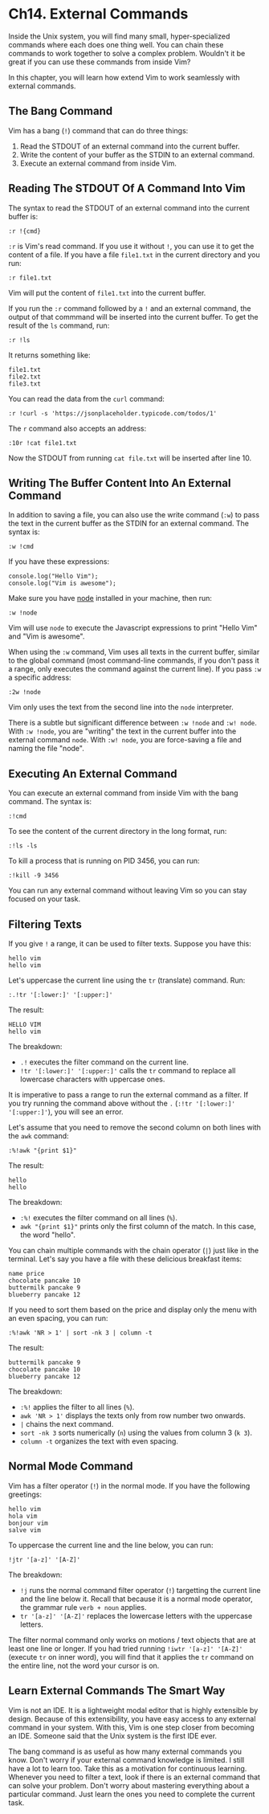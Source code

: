 # Ch14. External Commands

Inside the Unix system, you will find many small, hyper-specialized commands where each does one thing well. You can chain these commands  to work together to solve a complex problem. Wouldn't it be great if you can use these commands from inside Vim?

In this chapter, you will learn how extend Vim to work seamlessly with external commands.

## The Bang Command

Vim has a bang (`!`) command that can do three things:

1. Read the STDOUT of an external command into the current buffer.
2. Write the content of your buffer as the STDIN to an external command.
3. Execute an external command from inside Vim.


## Reading The STDOUT Of A Command Into Vim

The syntax to read the STDOUT of an external command into the current buffer is:

```
:r !{cmd}
```

`:r` is Vim's read command. If you use it without `!`, you can use it to get the content of a file. If you have a file `file1.txt` in the current directory and you run:

```
:r file1.txt
```

Vim will put the content of `file1.txt` into the current buffer.

If you run the `:r` command followed by a `!` and an external command, the output of that commmand will be inserted into the current buffer. To get the result of the `ls` command, run:

```
:r !ls
```

It returns something like:

```
file1.txt
file2.txt
file3.txt
```

You can read the data from the `curl` command:

```
:r !curl -s 'https://jsonplaceholder.typicode.com/todos/1'
```

The `r` command also accepts an address:

```
:10r !cat file1.txt
```

Now the STDOUT from running `cat file.txt` will be inserted after line 10.

## Writing The Buffer Content Into An External Command

In addition to saving a file, you can also use the write command (`:w`) to pass the text in the current buffer as the STDIN for an external command. The syntax is:

```
:w !cmd
```

If you have these expressions:

```
console.log("Hello Vim");
console.log("Vim is awesome");
```

Make sure you have [node](https://nodejs.org/en/) installed in your machine, then run:

```
:w !node
```

Vim will use `node` to execute the Javascript expressions to print "Hello Vim" and "Vim is awesome".

When using the `:w` command, Vim uses all texts in the current buffer, similar to the global command (most command-line commands, if you don't pass it a range, only executes the command against the current line). If you pass `:w` a specific address:

```
:2w !node
```

Vim only uses the text from the second line into the `node` interpreter.

There is a subtle but significant difference between `:w !node` and `:w! node`. With `:w !node`, you are "writing" the text in the current buffer into the external command `node`. With `:w! node`, you are force-saving a file and naming the file "node".

## Executing An External Command

You can execute an external command from inside Vim with the bang command. The syntax is:

```
:!cmd
```

To see the content of the current directory in the long format, run:

```
:!ls -ls
```

To kill a process that is running on PID 3456, you can run:

```
:!kill -9 3456
```

You can run any external command without leaving Vim so you can stay focused on your task.

## Filtering Texts

If you give `!` a range, it can be used to filter texts. Suppose you have this:

```
hello vim
hello vim
```

Let's uppercase the current line using the `tr` (translate) command. Run:

```
:.!tr '[:lower:]' '[:upper:]'
```

The result:

```
HELLO VIM
hello vim
```

The breakdown:
- `.!` executes the filter command on the current line.
- `!tr '[:lower:]' '[:upper:]'` calls the `tr` command to replace all lowercase characters with uppercase ones.

It is imperative to pass a range to run the external command as a filter. If you try running the command above without the `.` (`:!tr '[:lower:]' '[:upper:]'`), you will see an error.

Let's assume that you need to remove the second column on both lines with the `awk` command:

```
:%!awk "{print $1}"
```

The result:

```
hello
hello
```

The breakdown:
- `:%!` executes the filter command on all lines (`%`).
- `awk "{print $1}"` prints only the first column of the match. In this case, the word "hello".

You can chain multiple commands with the chain operator (`|`) just like in the terminal. Let's say you have a file with these delicious breakfast items:

```
name price
chocolate pancake 10
buttermilk pancake 9
blueberry pancake 12
```

If you need to sort them based on the price and display only the menu with an even spacing, you can run:

```
:%!awk 'NR > 1' | sort -nk 3 | column -t
```

The result:
```
buttermilk pancake 9
chocolate pancake 10
blueberry pancake 12
```

The breakdown:
- `:%!` applies the filter to all lines (`%`).
- `awk 'NR > 1'` displays the texts only from row number two onwards.
- `|` chains the next command.
- `sort -nk 3` sorts numerically (`n`) using the values from column 3 (`k 3`).
- `column -t` organizes the text with even spacing.

## Normal Mode Command

Vim has a filter operator (`!`) in the normal mode. If you have the following greetings:

```
hello vim
hola vim
bonjour vim
salve vim
```

To uppercase the current line and the line below, you can run:
```
!jtr '[a-z]' '[A-Z]'
```

The breakdown:
- `!j` runs the normal command filter operator (`!`) targetting the current line and the line below it. Recall that because it is a normal mode operator, the grammar rule `verb + noun` applies.
- `tr '[a-z]' '[A-Z]'` replaces the lowercase letters with the uppercase letters.

The filter normal command only works on motions / text objects that are at least one line or longer. If you had tried running `!iwtr '[a-z]' '[A-Z]'` (execute `tr` on inner word), you will find that it applies the `tr` command on the entire line, not the word your cursor is on.

## Learn External Commands The Smart Way

Vim is not an IDE. It is a lightweight modal editor that is highly extensible by design. Because of this extensibility, you have easy access to any external command in your system. With this, Vim is one step closer from becoming an IDE. Someone said that the Unix system is the first IDE ever.

The bang command is as useful as how many external commands you know. Don't worry if your external command knowledge is limited. I still have a lot to learn too. Take this as a motivation for continuous learning. Whenever you need to filter a text, look if there is an external command that can solve your problem. Don't worry about mastering everything about a particular command. Just learn the ones you need to complete the current task.
